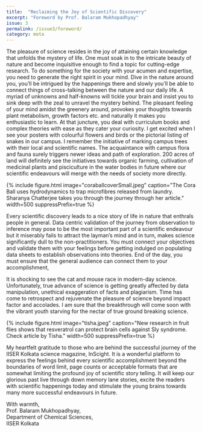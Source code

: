 ```yaml
---
title:  "Reclaiming the Joy of Scientific Discovery"
excerpt: "Foreword by Prof. Balaram Mukhopadhyay"
issue: 3
permalink: /issue3/foreword/
category: meta
---
```


The pleasure of science resides in the joy of attaining certain knowledge that unfolds the mystery of life. One must soak in to the intricate beauty of nature and become inquisitive enough to find a topic for cutting-edge research. To do something for the society with your acumen and expertise, you need to generate the right spirit in your mind. Dive in the nature around you, you’ll be intrigued by the happenings there and slowly you’ll be able to connect things of cross-talking between the nature and our daily life. A myriad of unknowns and half-knowns will tickle your brain and insist you to sink deep with the zeal to unravel the mystery behind. The pleasant feeling of your mind amidst the greenery around, provokes your thoughts towards plant metabolism, growth factors etc. and naturally it makes you enthusiastic to learn. At that juncture, you deal with curriculum books and complex theories with ease as they cater your curiosity. I get excited when I see your posters with colourful flowers and birds or the pictorial listing of snakes in our campus. I remember the initiative of marking campus trees with their local and scientific names. The acquaintance with campus flora and fauna surely triggers newer ideas and path of exploration. 200 acres of land will definitely see the initiatives towards organic farming, cultivation of medicinal plants and pisciculture in the water bodies in future where our scientific endeavours will merge with the needs of society more directly. 

{% include figure.html image="coraballcoverSmall.jpeg" caption="The Cora Ball uses hydrodynamics to trap microfibres released
from laundry. Sharanya Chatterjee takes you through the journey through her article." width=500 suppressPrefix=true %}

Every scientific discovery leads to a nice story of life in nature that enthrals people in general. Data centric validation of the journey from observation to inference may pose to be the most important part of a scientific endeavour but it miserably fails to attract the layman’s mind and in turn, makes science significantly dull to the non-practitioners. You must connect your objectives and validate them with your feelings before getting indulged on populating data sheets to establish observations into theories. End of the day, you must ensure that the general audience can connect them to your accomplishment, 

It is shocking to see the cat and mouse race in modern-day science. Unfortunately, true advance of science is getting greatly affected by data manipulation, unethical exaggeration of facts and plagiarism. Time has come to retrospect and rejuvenate the pleasure of science beyond impact factor and accolades. I am sure that the breakthrough will come soon with the vibrant youth starving for the nectar of true ground breaking science. 

{% include figure.html image="tisha.jpeg" caption="New research in fruit flies shows that resveratrol can protect brain cells against Sly syndrome. Check article by Tisha." width=500 suppressPrefix=true %}

My heartfelt gratitude to those who are behind the successful journey of the IISER Kolkata science magazine, InScight. It is a wonderful platform to express the feelings behind every scientific accomplishment beyond the boundaries of word limit, page counts or acceptable formats that are somewhat limiting the profound joy of scientific story telling. It will keep our glorious past live through down memory lane stories, excite the readers with scientific happenings today and stimulate the young brains towards many more successful endeavours in future.   

With warmth,<br>
Prof.&nbsp;Balaram Mukhopadhyay,<br>
Department of Chemical Sciences,<br>
IISER Kolkata
